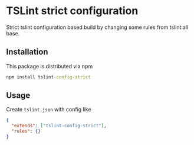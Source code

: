 # TSLint strict configuration
Strict tslint configuration based build by changing some rules from tslint:all base.

## Installation

This package is distributed via npm

```cmd
npm install tslint-config-strict
```

## Usage

Create `tslint.json` with config like
```json
{
  "extends": ["tslint-config-strict"],
  "rules": {}
}
```